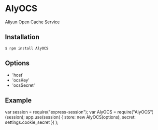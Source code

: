 AlyOCS
======

Aliyun Open Cache Service

## Installation

    $ npm install AlyOCS

## Options

  - 'host' 
  - 'ocsKey'
  - 'ocsSecret'

## Example

  var session = require("express-session");
  var AlyOCS  = require("AlyOCS")(session);
  app.use(session(
    {
      store: new AlyOCS(options), 
      secret: settings.cookie_secret
    })
  );
